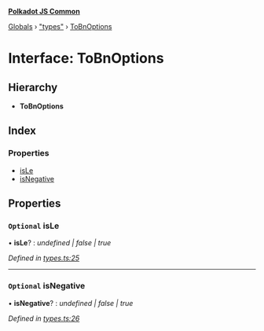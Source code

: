 **[Polkadot JS Common](../README.md)**

[Globals](../globals.md) › ["types"](../modules/_types_.md) › [ToBnOptions](_types_.tobnoptions.md)

# Interface: ToBnOptions

## Hierarchy

* **ToBnOptions**

## Index

### Properties

* [isLe](_types_.tobnoptions.md#optional-isle)
* [isNegative](_types_.tobnoptions.md#optional-isnegative)

## Properties

### `Optional` isLe

• **isLe**? : *undefined | false | true*

*Defined in [types.ts:25](https://github.com/polkadot-js/common/blob/dc55f21/packages/util/src/types.ts#L25)*

___

### `Optional` isNegative

• **isNegative**? : *undefined | false | true*

*Defined in [types.ts:26](https://github.com/polkadot-js/common/blob/dc55f21/packages/util/src/types.ts#L26)*